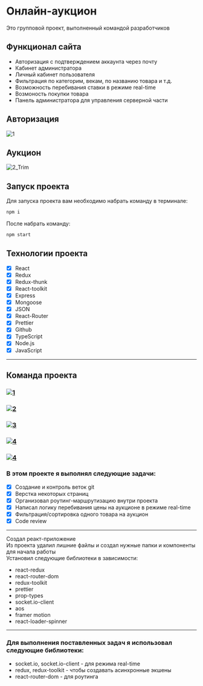 # Онлайн-аукцион
<p> Это групповой проект, выполненный командой разработчиков</p>

## Функционал сайта

- Авторизация с подтверждением аккаунта через почту
- Кабинет администратора
- Личный кабинет пользователя
- Фильтрация по категорим, векам, по названию товара и т.д.
- Возможность перебивания ставки в режиме real-time
- Возмоность покупки товара
- Панель администратора для управления серверной части


## Авторизация

![1](https://user-images.githubusercontent.com/105606309/196940837-0bbcd79b-0f54-41a6-8678-6b93c0516f26.gif)

## Аукцион 

![2_Trim](https://user-images.githubusercontent.com/105606309/196946829-6dbea2e9-148d-4cb2-9476-0f5d17ed9606.gif)

## Запуск проекта

Для запуска проекта вам необходимо набрать команду в терминале:

```javascript
npm i
```

После набрать команду:

```javascript
npm start
```


## Технологии проекта

- [x] React
- [x] Redux
- [x] Redux-thunk
- [x] React-toolkit
- [x] Express
- [x] Mongoose
- [x] JSON
- [x] React-Router
- [x] Prettier
- [x] Github
- [x] TypeScript
- [x] Node.js
- [x] JavaScript

 ---

## Команда проекта

<h3>
  <a href="https://github.com/err0rby">
    <img alt="1" src="https://img.shields.io/badge/-Muhammad_Didaev-black?style=for-the-badge&logo=github&logoColor=white" />
  </a>
</h3>

<h3>
  <a href="https://github.com/MovsarTS">
    <img alt="2" src="https://img.shields.io/badge/-Movsar_Tsokaev-black?style=for-the-badge&logo=github&logoColor=white" />
  </a>
</h3>

<h3>
  <a href="https://github.com/tepsurkaevIsa">
    <img alt="3" src="https://img.shields.io/badge/-Isa_Tepsurkaev-black?style=for-the-badge&logo=github&logoColor=white" />
  </a>
</h3>

<h3>
  <a href="https://github.com/DerWaldgang">
    <img alt="4" src="https://img.shields.io/badge/-Salambek_Makhaev-black?style=for-the-badge&logo=github&logoColor=white" />
  </a>
</h3>

<h3>
  <a href="https://github.com/latar14">
    <img alt="4" src="https://img.shields.io/badge/-Ahmed_Dzhauthanov-black?style=for-the-badge&logo=github&logoColor=white" />
  </a>
</h3>

### В этом проекте я выполнял следующие задачи:

- [x] Создание и контроль веток git
- [x] Верстка некоторых страниц
- [x] Организовал роутинг-маршрутизацию внутри проекта
- [x] Написал логику перебивания цены на аукционе в режиме real-time
- [x] Фильтрация/сортировка одного товара на аукцион
- [x] Code review

---

Создал реакт-приложение</br>
Из проекта удалил лишние файлы и создал нужные папки и компоненты для начала работы<br>
Установил следующие библиотеки в зависимости:

- react-redux
- react-router-dom
- redux-toolkit
- prettier
- prop-types
- socket.io-client
- aos
- framer motion
- react-loader-spinner

---

### Для выполнения поставленных задач я использовал следующие библиотеки:

- socket.io, socket.io-client - для режима real-time
- redux, redux-toolkit - чтобы создавать асинхронные экшены
- react-router-dom - для роутинга
